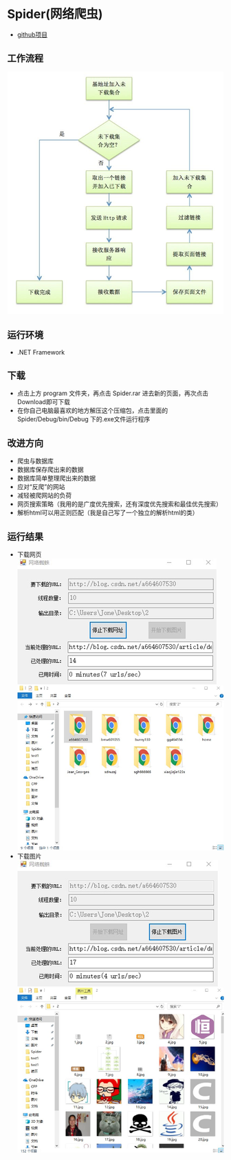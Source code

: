 # Spider(网络爬虫)

- [github项目](https://github.com/wang128/Spider)

## 工作流程
![](https://github.com/wang128/Spider/blob/master/src/process.jpg)

## 运行环境
 - .NET Framework
 
## 下载
- 点击上方 program 文件夹，再点击 Spider.rar 进去新的页面，再次点击Download即可下载
- 在你自己电脑最喜欢的地方解压这个压缩包，点击里面的 Spider/Debug/bin/Debug 下的.exe文件运行程序

## 改进方向
- 爬虫与数据库
- 数据库保存爬出来的数据
- 数据库简单整理爬出来的数据
- 应对“反爬”的网站
- 减轻被爬网站的负荷
- 网页搜索策略（我用的是广度优先搜索，还有深度优先搜索和最佳优先搜索）
- 解析html可以用正则匹配（我是自己写了一个独立的解析html的类）

## 运行结果
- 下载网页<br>
![](https://github.com/wang128/Spider/blob/master/src/test1.jpg)
![](https://github.com/wang128/Spider/blob/master/src/result1.jpg)
- 下载图片<br>
![](https://github.com/wang128/Spider/blob/master/src/test2.jpg)
![](https://github.com/wang128/Spider/blob/master/src/result2.jpg)
